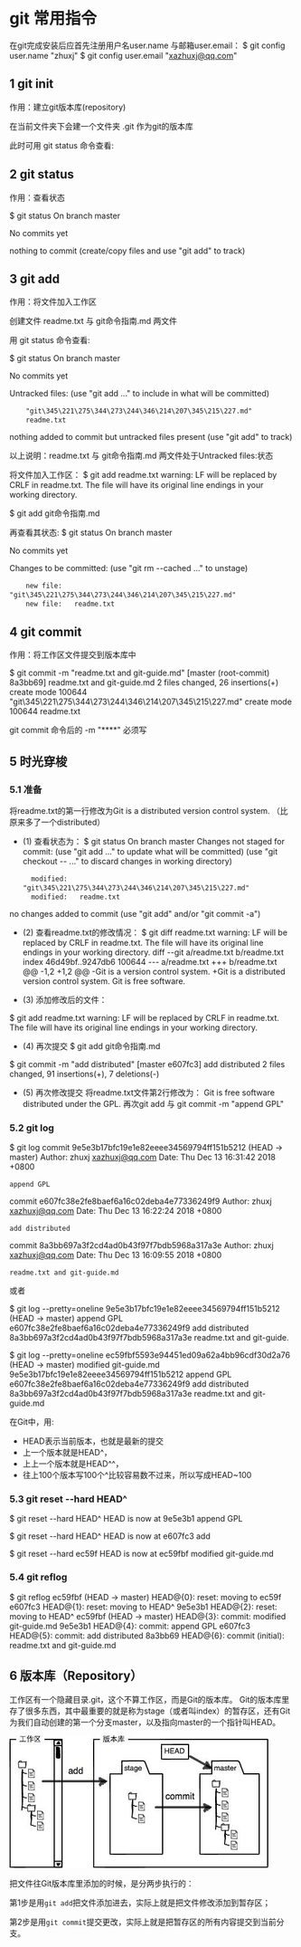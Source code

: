 # git 常用指令

在git完成安装后应首先注册用户名user.name 与邮箱user.email：
$ git config user.name "zhuxj"
$ git config user.email "xazhuxj@qq.com"


## 1 git init 
作用：建立git版本库(repository)

在当前文件夹下会建一个文件夹 .git 作为git的版本库

此时可用 git status 命令查看:

## 2 git status
作用：查看状态

$ git status
On branch master

No commits yet

nothing to commit (create/copy files and use "git add" to track)


## 3 git add 

作用：将文件加入工作区

创建文件 readme.txt 与 git命令指南.md 两文件

用 git status 命令查看:

$ git status
On branch master

No commits yet

Untracked files:
  (use "git add <file>..." to include in what will be committed)

        "git\345\221\275\344\273\244\346\214\207\345\215\227.md"
        readme.txt

nothing added to commit but untracked files present (use "git add" to track)


以上说明：readme.txt 与 git命令指南.md 两文件处于Untracked files:状态


将文件加入工作区：
$ git add readme.txt
warning: LF will be replaced by CRLF in readme.txt.
The file will have its original line endings in your working directory.

$ git add git命令指南.md

再查看其状态: 
$ git status
On branch master

No commits yet

Changes to be committed:
  (use "git rm --cached <file>..." to unstage)

        new file:   "git\345\221\275\344\273\244\346\214\207\345\215\227.md"
        new file:   readme.txt

## 4 git commit
作用：将工作区文件提交到版本库中

$ git commit -m "readme.txt and git-guide.md"
[master (root-commit) 8a3bb69] readme.txt and git-guide.md
 2 files changed, 26 insertions(+)
 create mode 100644 "git\345\221\275\344\273\244\346\214\207\345\215\227.md"
 create mode 100644 readme.txt

 git commit 命令后的 -m "****" 必须写

 ## 5 时光穿梭

 ### 5.1 准备
 将readme.txt的第一行修改为Git is a distributed version control system.
（比原来多了一个distributed）

+ (1) 查看状态为：
$ git status
On branch master
Changes not staged for commit:
  (use "git add <file>..." to update what will be committed)
  (use "git checkout -- <file>..." to discard changes in working directory)

        modified:   "git\345\221\275\344\273\244\346\214\207\345\215\227.md"
        modified:   readme.txt

no changes added to commit (use "git add" and/or "git commit -a")

+ (2) 查看readme.txt的修改情况：
$ git diff readme.txt
warning: LF will be replaced by CRLF in readme.txt.
The file will have its original line endings in your working directory.
diff --git a/readme.txt b/readme.txt
index 46d49bf..9247db6 100644
--- a/readme.txt
+++ b/readme.txt
@@ -1,2 +1,2 @@
-Git is a version control system.
+Git is a distributed version control system.
 Git is free software.

+ (3) 添加修改后的文件：

$ git add readme.txt
warning: LF will be replaced by CRLF in readme.txt.
The file will have its original line endings in your working directory.

+ (4) 再次提交
$ git add git命令指南.md

$ git commit -m  "add distributed"
[master e607fc3] add distributed
 2 files changed, 91 insertions(+), 7 deletions(-)

+ (5) 再次修改提交
  将readme.txt文件第2行修改为：
  Git is free software distributed under the GPL.
  再次git add 与 git commit -m "append GPL"

### 5.2 git log

$ git log
commit 9e5e3b17bfc19e1e82eeee34569794ff151b5212 (HEAD -> master)
Author: zhuxj <xazhuxj@qq.com>
Date:   Thu Dec 13 16:31:42 2018 +0800

    append GPL

commit e607fc38e2fe8baef6a16c02deba4e77336249f9
Author: zhuxj <xazhuxj@qq.com>
Date:   Thu Dec 13 16:22:24 2018 +0800

    add distributed

commit 8a3bb697a3f2cd4ad0b43f97f7bdb5968a317a3e
Author: zhuxj <xazhuxj@qq.com>
Date:   Thu Dec 13 16:09:55 2018 +0800

    readme.txt and git-guide.md

或者 

$ git log --pretty=oneline
9e5e3b17bfc19e1e82eeee34569794ff151b5212 (HEAD -> master) append GPL
e607fc38e2fe8baef6a16c02deba4e77336249f9 add distributed
8a3bb697a3f2cd4ad0b43f97f7bdb5968a317a3e readme.txt and git-guide.

$ git log --pretty=oneline
ec59fbf5593e94451ed09a62a4bb96cdf30d2a76 (HEAD -> master) modified git-guide.md
9e5e3b17bfc19e1e82eeee34569794ff151b5212 append GPL
e607fc38e2fe8baef6a16c02deba4e77336249f9 add distributed
8a3bb697a3f2cd4ad0b43f97f7bdb5968a317a3e readme.txt and git-guide.md


在Git中，用:
  + HEAD表示当前版本，也就是最新的提交
  + 上一个版本就是HEAD^，
  + 上上一个版本就是HEAD^^，
  + 往上100个版本写100个^比较容易数不过来，所以写成HEAD~100

### 5.3 git reset --hard HEAD^

$ git reset --hard HEAD^
HEAD is now at 9e5e3b1 append GPL

$ git reset --hard HEAD^
HEAD is now at e607fc3 add 

$ git reset --hard ec59f
HEAD is now at ec59fbf modified git-guide.md


### 5.4 git reflog
$ git reflog
ec59fbf (HEAD -> master) HEAD@{0}: reset: moving to ec59f
e607fc3 HEAD@{1}: reset: moving to HEAD^
9e5e3b1 HEAD@{2}: reset: moving to HEAD^
ec59fbf (HEAD -> master) HEAD@{3}: commit: modified git-guide.md
9e5e3b1 HEAD@{4}: commit: append GPL
e607fc3 HEAD@{5}: commit: add distributed
8a3bb69 HEAD@{6}: commit (initial): readme.txt and git-guide.md

## 6 版本库（Repository）
工作区有一个隐藏目录.git，这个不算工作区，而是Git的版本库。
Git的版本库里存了很多东西，其中最重要的就是称为stage（或者叫index）的暂存区，还有Git为我们自动创建的第一个分支master，以及指向master的一个指针叫HEAD。

![git工作区与版本库](.\git-repository.jpg "git工作区与版本库")

把文件往Git版本库里添加的时候，是分两步执行的：

第1步是用`git add`把文件添加进去，实际上就是把文件修改添加到暂存区； 

第2步是用`git commit`提交更改，实际上就是把暂存区的所有内容提交到当前分支。




